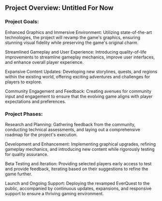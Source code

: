 ## Project Overview: Untitled For Now

### Project Goals:

Enhanced Graphics and Immersive Environment: Utilizing state-of-the-art technologies, the project will revamp the game's graphics, ensuring stunning visual fidelity while preserving the game's original charm.

Streamlined Gameplay and User Experience: Introducing quality-of-life improvements to streamline gameplay mechanics, improve user interfaces, and enhance overall player experience.

Expansive Content Updates: Developing new storylines, quests, and regions within the existing world, offering exciting adventures and challenges for players to explore.

Community Engagement and Feedback: Creating avenues for community input and engagement to ensure that the evolving game aligns with player expectations and preferences.

### Project Phases:

Research and Planning: Gathering feedback from the community, conducting technical assessments, and laying out a comprehensive roadmap for the project's execution.

Development and Enhancement: Implementing graphical upgrades, refining gameplay mechanics, and introducing new content while rigorously testing for quality assurance.

Beta Testing and Iteration: Providing selected players early access to test and provide feedback, iterating based on their suggestions to refine the game further.

Launch and Ongoing Support: Deploying the revamped EverQuest to the public, accompanied by continuous updates, expansions, and responsive support to ensure a thriving gaming environment.

